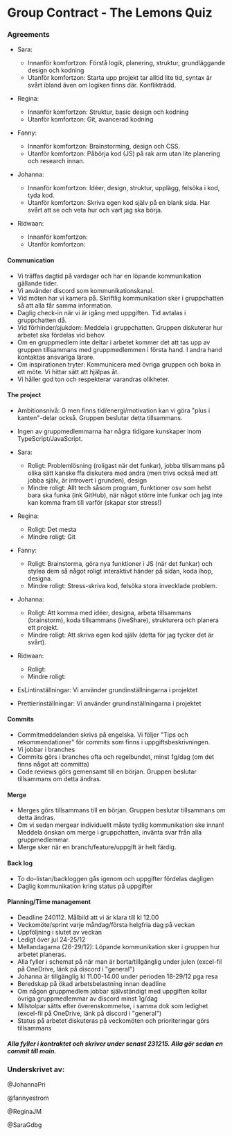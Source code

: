 # Group Contract - The Lemons Quiz

### Agreements

- Sara:

  - Innanför komfortzon: Förstå logik, planering, struktur, grundläggande design och kodning
  - Utanför komfortzon: Starta upp projekt tar alltid lite tid, syntax är svårt ibland även om logiken finns där. Konflikträdd.

- Regina:

  - Innanför komfortzon: Struktur, basic design och kodning
  - Utanför komfortzon: Git, avancerad kodning

- Fanny:

  - Innanför komfortzon: Brainstorming, design och CSS.
  - Utanför komfortzon: Påbörja kod (JS) på rak arm utan lite planering och research innan.

- Johanna:

  - Innanför komfortzon: Idéer, design, struktur, upplägg, felsöka i kod, tyda kod.
  - Utanför komfortzon: Skriva egen kod själv på en blank sida. Har svårt att se och veta hur och vart jag ska börja.

- Ridwaan:
  - Innanför komfortzon:
  - Utanför komfortzon:

#### Communication

- Vi träffas dagtid på vardagar och har en löpande kommunikation gällande tider.
- Vi använder discord som kommunikationskanal.
- Vid möten har vi kamera på. Skriftlig kommunikation sker i gruppchatten så att alla får samma information.
- Daglig check-in när vi är igång med uppgiften. Tid avtalas i gruppchatten då.
- Vid förhinder/sjukdom: Meddela i gruppchatten. Gruppen diskuterar hur arbetet ska fördelas vid behov.
- Om en gruppmedlem inte deltar i arbetet kommer det att tas upp av gruppen tillsammans med gruppmedlemmen i första hand. I andra hand kontaktas ansvariga lärare.
- Om inspirationen tryter: Kommunicera med övriga gruppen och boka in ett möte. Vi hittar sätt att hjälpas åt.
- Vi håller god ton och respekterar varandras olikheter.

#### The project

- Ambitionsnivå: G men finns tid/energi/motivation kan vi göra "plus i kanten"-delar också. Gruppen beslutar detta tillsammans.
- Ingen av gruppmedlemmarna har några tidigare kunskaper inom TypeScript/JavaScript.


- Sara:

  - Roligt: Problemlösning (roligast när det funkar), jobba tillsammans på olika sätt kanske ffa diskutera med andra (men trivs också med att jobba själv, är introvert i grunden), design
  - Mindre roligt: Allt tech såsom program, funktioner osv som helst bara ska funka (ink GitHub), när något större inte funkar och jag inte kan komma fram till varför (skapar stor stress!)

- Regina:

  - Roligt: Det mesta
  - Mindre roligt: Git

- Fanny:

  - Roligt: Brainstorma, göra nya funktioner i JS (när det funkar) och stylea dem så något roligt interaktivt händer på sidan, koda ihop, designa.
  - Mindre roligt: Stress-skriva kod, felsöka stora invecklade problem.

- Johanna:

  - Roligt: Att komma med idéer, designa, arbeta tillsammans (brainstorm), koda tillsammans (liveShare), strukturera och planera ett projekt.
  - Mindre roligt: Att skriva egen kod själv (detta för jag tycker det är svårt).

- Ridwaan:

  - Roligt:
  - Mindre roligt:

- EsLintinställningar: Vi använder grundinställningarna i projektet
- Prettierinställningar: Vi använder grundinställningarna i projektet

#### Commits

- Commitmeddelanden skrivs på engelska. Vi följer "Tips och rekommendationer" för commits som finns i uppgiftsbeskrivningen.
- Vi jobbar i branches
- Commits görs i branches ofta och regelbundet, minst 1g/dag (om det finns något att committa)
- Code reviews görs gemensamt till en början. Gruppen beslutar tillsammans om detta ändras.

#### Merge

- Merges görs tillsammans till en början. Gruppen beslutar tillsammans om detta ändras.
- Om vi sedan mergear individuellt måste tydlig kommunikation ske innan! Meddela önskan om merge i gruppchatten, invänta svar från alla gruppmedlemmar.
- Merge sker när en branch/feature/uppgift är helt färdig.

#### Back log

- To do-listan/backloggen gås igenom och uppgifter fördelas dagligen
- Daglig kommunikation kring status på uppgifter

#### Planning/Time management

- Deadline 240112. Målbild att vi är klara till kl 12.00
- Veckomöte/sprint varje måndag/första helgfria dag på veckan
- Uppföljning i slutet av veckan
- Ledigt över jul 24-25/12
- Mellandagarna (26-29/12): Löpande kommunikation sker i gruppen hur arbetet planeras.
- Alla fyller i schemat på när man är borta/tillgänglig under julen (excel-fil på OneDrive, länk på discord i "general")
- Johanna är tillgänglig kl 11.00-14.00 under perioden 18-29/12 pga resa
- Beredskap på ökad arbetsbelastning innan deadline
- Om någon gruppmedlem jobbar självständigt med uppgiften kollar övriga gruppmedlemmar av discord minst 1g/dag
- Milstolpar sätts efter överenskommelse, i samma dok som ledighet (excel-fil på OneDrive, länk på discord i "general")
- Status på arbetet diskuteras på veckomöten och prioriteringar görs tillsammans

##### Alla fyller i kontraktet och skriver under senast 231215. Alla gör sedan en commit till main.

### Underskrivet av:

@JohannaPri

@fannyestrom

@ReginaJM

@SaraGdbg
